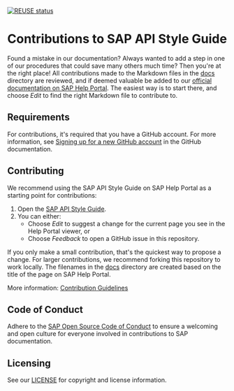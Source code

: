 [![REUSE status](https://api.reuse.software/badge/github.com/SAP-docs/api-style-guide)](https://api.reuse.software/info/github.com/SAP-docs/api-style-guide)

# Contributions to SAP API Style Guide

Found a mistake in our documentation? Always wanted to add a step in one of our procedures that could save many others much time? Then you're at the right place! All contributions made to the Markdown files in the [docs](docs) directory are reviewed, and if deemed valuable be added to our [official documentation on SAP Help Portal](https://help.sap.com/products/SNG_4_APIDOC/53e39c8b7c924c28a2575be50bc09786/01e4b09a0bb24235b3618deb0618e1af.html?version=PUBLIC). The easiest way is to start there, and choose _Edit_ to find the right Markdown file to contribute to.

## Requirements

For contributions, it's required that you have a GitHub account. For more information, see [Signing up for a new GitHub account](https://docs.github.com/en/github/getting-started-with-github/signing-up-for-a-new-github-account) in the GitHub documentation.


## Contributing

We recommend using the SAP API Style Guide on SAP Help Portal as a starting point for contributions:

1. Open the [SAP API Style Guide](https://help.sap.com/products/SNG_4_APIDOC/53e39c8b7c924c28a2575be50bc09786/01e4b09a0bb24235b3618deb0618e1af.html?version=PUBLIC).
1. You can either:
    * Choose *Edit* to suggest a change for the current page you see in the Help Portal viewer, or
    * Choose *Feedback* to open a GitHub issue in this repository.

If you only make a small contribution, that's the quickest way to propose a change. For larger contributions, we recommend forking this repository to work locally. The filenames in the [docs](docs) directory are created based on the title of the page on SAP Help Portal.

More information: [Contribution Guidelines](https://help.sap.com/products/open-documentation-initiative/contribution-guidelines/readme.html)

## Code of Conduct

Adhere to the [SAP Open Source Code of Conduct](https://github.com/SAP-docs/.github/blob/main/CODE_OF_CONDUCT.md) to ensure a welcoming and open culture for everyone involved in contributions to SAP documentation.

## Licensing

See our [LICENSE](LICENSE) for copyright and license information.










